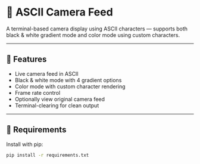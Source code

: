 # 🎥 ASCII Camera Feed

A terminal-based camera display using ASCII characters — supports both black & white gradient mode and color mode using custom characters.

---

## 🚀 Features

- Live camera feed in ASCII
- Black & white mode with 4 gradient options
- Color mode with custom character rendering
- Frame rate control
- Optionally view original camera feed
- Terminal-clearing for clean output

---

## 🧱 Requirements

Install with pip:

```bash
pip install -r requirements.txt
